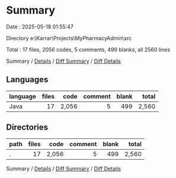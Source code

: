 # Summary

Date : 2025-05-18 01:55:47

Directory e:\\Karrar\\Projects\\MyPharmacyAdmin\\src

Total : 17 files,  2056 codes, 5 comments, 499 blanks, all 2560 lines

Summary / [Details](details.md) / [Diff Summary](diff.md) / [Diff Details](diff-details.md)

## Languages
| language | files | code | comment | blank | total |
| :--- | ---: | ---: | ---: | ---: | ---: |
| Java | 17 | 2,056 | 5 | 499 | 2,560 |

## Directories
| path | files | code | comment | blank | total |
| :--- | ---: | ---: | ---: | ---: | ---: |
| . | 17 | 2,056 | 5 | 499 | 2,560 |

Summary / [Details](details.md) / [Diff Summary](diff.md) / [Diff Details](diff-details.md)